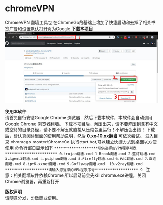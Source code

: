 # chromeVPN
ChromeVPN 翻墙工具包
  在ChromeGo的基础上增加了快捷启动和去掉了相关书签广告和设置默认打开页为Google
<b>下载本项目</b><br>
<img src="下载chromego.jpg" alt="下载chromego.jpg">

<b>使用本软件</b><br>
请首先自行安装Google Chrome 浏览器，然后下载本软件，本软件会自动调用Google Chrome 浏览器翻墙。
下载本项目后，解压出来，请不要解压到含有中文或空格的目录路径，请不要不解压就直接从压缩包里运行！不解压会出错！ 
下载后，请认真阅读里面的使用帮助说明，然后  <b>0.xx-10.xx翻墙</b> 可依次尝试。
进入目录 chromego-master\ChromeGo
执行start.bat,可以建立快捷方式到桌面以方便使用
命令行窗口显示如下
`********************可供选择的VPN程序列表************************
0.trojan翻墙.cmd
1.Brook翻墙.cmd
2.蓝灯翻墙.cmd
3.Agent3翻墙.cmd
4.psiphon翻墙.cmd
5.Firefly翻墙.cmd
6.PAC翻墙.cmd
7.直连翻墙.cmd
8.ipv6-xxnet翻墙.cmd
9.Goflyway翻墙.cmd
_10.v2ray翻墙.cmd
********************请输入您选择的VPN程序序号********************
9
`
注意：相关翻墙软件依赖Chrome,所以启动前会先kill chrome.exe进程，关闭Chrome浏览器，再重新打开

<b>版权声明</b><br>
请随意分发，勿做商业使用。
